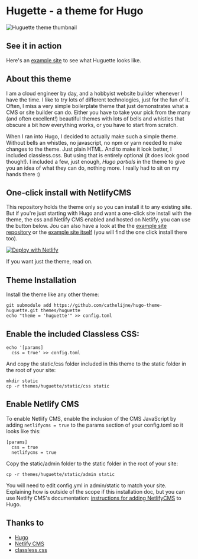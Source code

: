 # Hugette - a theme for Hugo

![Huguette theme thumbnail](https://github.com/cathelijne/hugo-theme-huguette/blob/main/images/tn.png?raw=true)

## See it in action
Here's an [example site](https://huguette.netlify.app/) to see what Huguette looks like.

## About this theme
I am a cloud engineer by day, and a hobbyist website builder whenever I have the time. I like to try lots of different technologies, just for the fun of it. 
Often, I miss a very simple boilerplate theme that just demonstrates what a CMS or site builder can do. Either you have to take your pick from the many (and often excellent!) beautiful themes with lots of bells and whistles that obscure a bit how everything works, or you have to start from scratch.

When I ran into Hugo, I decided to actually make such a simple theme. Without bells an whistles, no javascript, no npm or yarn needed to make changes to the theme. Just plain HTML. And to make it look better, I included classless.css. But using that is entirely optional (it does look good though!). I included a few, just enough, _Hugo partials_ in the theme to give you an idea of what they can do, nothing more. I really had to sit on my hands there :)

## One-click install with NetlifyCMS
This repository holds the theme only so you can install it to any existing site. But if you're just starting with Hugo and want a one-click site install with the theme, the css and Netlify CMS enabled and hosted on Netlify, you can use the button below.
Jou can also have a look at the the [example site repository](https://github.com/cathelijne/hugo-huguette-example) or the [example site itself](https://huguette.netlify.app/) (you will find the one click install there too).

[![Deploy with Netlify](https://www.netlify.com/img/deploy/button.svg)](https://app.netlify.com/start/deploy?repository=https://github.com/cathelijne/hugo-huguette-example&stack=cms)

If you want just the theme, read on.

## Theme Installation
Install the theme like any other theme:
```
git submodule add https://github.com/cathelijne/hugo-theme-huguette.git themes/huguette
echo "theme = 'huguette'" >> config.toml
```

## Enable the included Classless CSS:
```
echo '[params]
  css = true' >> config.toml
```
And copy the static/css folder included in this theme to the static folder in the root of your site:
```
mkdir static
cp -r themes/huguette/static/css static
```
## Enable Netlify CMS
To enable Netlify CMS, enable the inclusion of the CMS JavaScript by adding `netlifycms = true` to the params section of your config.toml so it looks like this:
```
[params]
  css = true
  netlifycms = true
```
Copy the static/admin folder to the static folder in the root of your site:
```
cp -r themes/huguette/static/admin static
```
You will need to edit config.yml in admin/static to match your site. Explaining how is outside of the scope if this installation doc, but you can use Netlify CMS's documentation: [instructions for adding NetlifyCMS](https://www.netlifycms.org/docs/hugo/) to Hugo.

## Thanks to
- [Hugo](https://gohugo.io)
- [Netlify CMS](https://www.netlifycms.org/)
- [classless.css](https://classless.de/)
